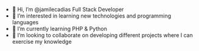 - 👋 Hi, I’m @jamilecadias
Full Stack Developer
- 👀 I’m interested in learning new technologies and programming languages
- 🌱 I’m currently learning PHP & Python
- 💞️ I’m looking to collaborate on developing different projects where I can exercise my knowledge
<!---
jamilecadias/jamilecadias is a ✨ special ✨ repository because its `README.md` (this file) appears on your GitHub profile.
You can click the Preview link to take a look at your changes.
--->
